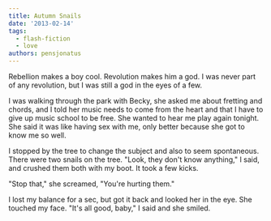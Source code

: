 ```yaml
---
title: Autumn Snails
date: '2013-02-14'
tags:
  - flash-fiction
  - love
authors: pensjonatus
---
```


Rebellion makes a boy cool. Revolution makes him a god. I was never part of any
revolution, but I was still a god in the eyes of a few.

<!-- truncate -->

I was walking through the park with Becky, she asked me about fretting and
chords, and I told her music needs to come from the heart and that I have to
give up music school to be free. She wanted to hear me play again tonight. She
said it was like having sex with me, only better because she got to know me so
well.

I stopped by the tree to change the subject and also to seem spontaneous. There
were two snails on the tree. "Look, they don't know anything," I said, and
crushed them both with my boot. It took a few kicks.

"Stop that," she screamed, "You're hurting them."

I lost my balance for a sec, but got it back and looked her in the eye. She
touched my face. "It's all good, baby," I said and she smiled.
